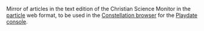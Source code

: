 Mirror of articles in the text edition of the Christian Science Monitor in the [particle](https://browser.particlestudios.eu/#particle-formatting) web format, to be used in the [Constellation browser](https://browser.particlestudios.eu) for the [Playdate console](https://play.date).

